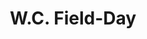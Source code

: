---
pid: RS374
title: W.C. Field-Day
location_transcription: STAW Bridget Clother
zipcode: 
outside_phl: 
neighborhood: 
age: '64'
age_range: 60-69
instagram: 
image_file_name: RS_374.jpg
proposal_transcription: A likeness og WC Feild-Juggling with top hat on head - he
  would look great on a pedistil. He worked as a change boy at Sttawbridges Rag's
  to Riches- Local boy makes good- our great department store past
topic: Unknown
topic_summary: '0'
type: Sculpture Statue
keywords_other: 
credit: 
image_labels: A man on a pedestal juggling 3 balls with a top hat on.
twitter: 
facebook: 
permalink: "/monuments/rs374/"
layout: item-page
---